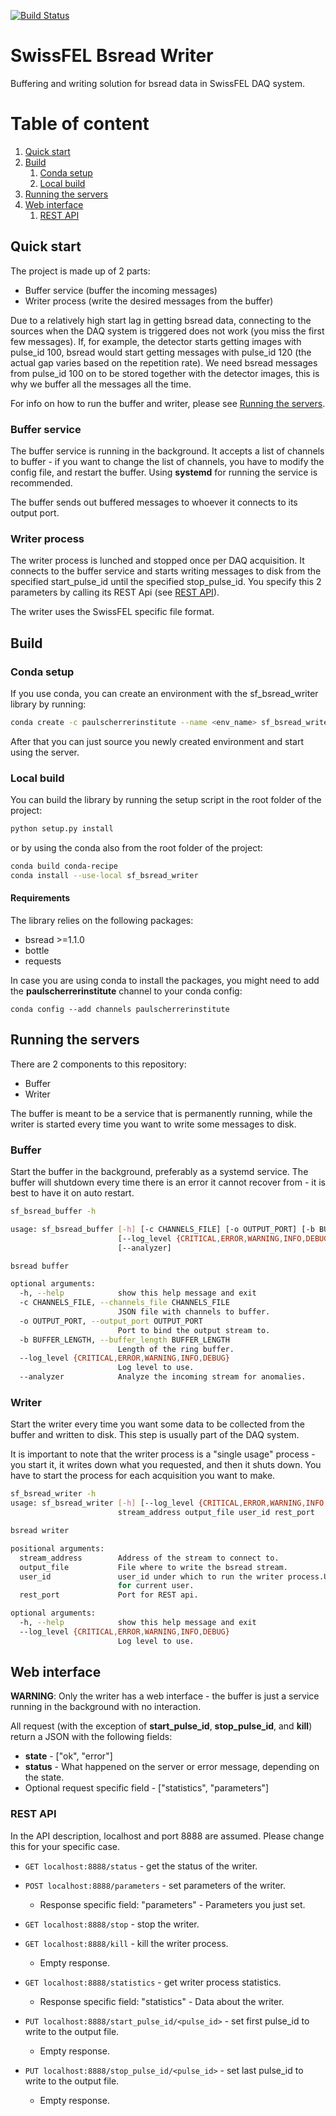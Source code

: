 [![Build Status](https://travis-ci.org/paulscherrerinstitute/sf_bsread_writer.svg?branch=master)](https://travis-ci.org/paulscherrerinstitute/sf_bsread_writer/)

# SwissFEL Bsread Writer
Buffering and writing solution for bsread data in SwissFEL DAQ system.

# Table of content
1. [Quick start](#quick_start)
2. [Build](#build)
    1. [Conda setup](#conda_setup)
    2. [Local build](#local_build)
3. [Running the servers](#running_the_servers)
4. [Web interface](#web_interface)
    1. [REST API](#rest_api)

<a id="quick_start"></a>
## Quick start

The project is made up of 2 parts:

- Buffer service (buffer the incoming messages)
- Writer process (write the desired messages from the buffer)

Due to a relatively high start lag in getting bsread data, connecting to the sources when the DAQ system is triggered 
does not work (you miss the first few messages). If, for example, the detector starts getting images with pulse_id 100,
bsread would start getting messages with pulse_id 120 (the actual gap varies based on the repetition rate). 
We need bsread messages from pulse_id 100 on to be stored together with the detector images, 
this is why we buffer all the messages all the time.

For info on how to run the buffer and writer, please see [Running the servers](#running_the_servers).

### Buffer service
The buffer service is running in the background. It accepts a list of channels to buffer - if you want to change the 
list of channels, you have to modify the config file, and restart the buffer. Using **systemd** for running the 
service is recommended.

The buffer sends out buffered messages to whoever it connects to its output port.

### Writer process
The writer process is lunched and stopped once per DAQ acquisition. It connects to the buffer service and starts 
writing messages to disk from the specified start_pulse_id until the specified stop_pulse_id.
You specify this 2 parameters by calling its REST Api (see [REST API](#rest_api)).

The writer uses the SwissFEL specific file format.

<a id="build"></a>
## Build

<a id="conda_setup"></a>
### Conda setup
If you use conda, you can create an environment with the sf_bsread_writer library by running:

```bash
conda create -c paulscherrerinstitute --name <env_name> sf_bsread_writer
```

After that you can just source you newly created environment and start using the server.

<a id="local_build"></a>
### Local build
You can build the library by running the setup script in the root folder of the project:

```bash
python setup.py install
```

or by using the conda also from the root folder of the project:

```bash
conda build conda-recipe
conda install --use-local sf_bsread_writer
```

#### Requirements
The library relies on the following packages:

- bsread >=1.1.0
- bottle
- requests

In case you are using conda to install the packages, you might need to add the **paulscherrerinstitute** channel to
your conda config:

```
conda config --add channels paulscherrerinstitute
```

<a id="running_the_servers"></a>
## Running the servers
There are 2 components to this repository:

- Buffer
- Writer

The buffer is meant to be a service that is permanently running, while the writer is started every time you want to 
write some messages to disk.

### Buffer

Start the buffer in the background, preferably as a systemd service. The buffer will shutdown every time there is an 
error it cannot recover from - it is best to have it on auto restart.

```bash
sf_bsread_buffer -h

usage: sf_bsread_buffer [-h] [-c CHANNELS_FILE] [-o OUTPUT_PORT] [-b BUFFER_LENGTH]
                        [--log_level {CRITICAL,ERROR,WARNING,INFO,DEBUG}]
                        [--analyzer]

bsread buffer

optional arguments:
  -h, --help            show this help message and exit
  -c CHANNELS_FILE, --channels_file CHANNELS_FILE
                        JSON file with channels to buffer.
  -o OUTPUT_PORT, --output_port OUTPUT_PORT
                        Port to bind the output stream to.
  -b BUFFER_LENGTH, --buffer_length BUFFER_LENGTH
                        Length of the ring buffer.
  --log_level {CRITICAL,ERROR,WARNING,INFO,DEBUG}
                        Log level to use.
  --analyzer            Analyze the incoming stream for anomalies.
```

### Writer

Start the writer every time you want some data to be collected from the buffer and written to disk. This step is 
usually part of the DAQ system.

It is important to note that the writer process is a "single usage" process - you start it, it writes down what you 
requested, and then it shuts down. You have to start the process for each acquisition you want to make.

```bash
sf_bsread_writer -h
usage: sf_bsread_writer [-h] [--log_level {CRITICAL,ERROR,WARNING,INFO,DEBUG}]
                        stream_address output_file user_id rest_port

bsread writer

positional arguments:
  stream_address        Address of the stream to connect to.
  output_file           File where to write the bsread stream.
  user_id               user_id under which to run the writer process.Use -1
                        for current user.
  rest_port             Port for REST api.

optional arguments:
  -h, --help            show this help message and exit
  --log_level {CRITICAL,ERROR,WARNING,INFO,DEBUG}
                        Log level to use.
```

<a id="web_interface"></a>
## Web interface

**WARNING**: Only the writer has a web interface - the buffer is just a service 
running in the background with no interaction.

All request (with the exception of **start\_pulse\_id**, **stop\_pulse\_id**, and **kill**) return a JSON 
with the following fields:
- **state** - \["ok", "error"\]
- **status** - What happened on the server or error message, depending on the state.
- Optional request specific field - \["statistics", "parameters"]

<a id="rest_api"></a>
### REST API
In the API description, localhost and port 8888 are assumed. Please change this for your specific case.

* `GET localhost:8888/status` - get the status of the writer.

* `POST localhost:8888/parameters` - set parameters of the writer.
    - Response specific field: "parameters" - Parameters you just set.  

* `GET localhost:8888/stop` - stop the writer.

* `GET localhost:8888/kill` - kill the writer process.
    - Empty response.

* `GET localhost:8888/statistics` - get writer process statistics.
    - Response specific field: "statistics" - Data about the writer.

* `PUT localhost:8888/start_pulse_id/<pulse_id>` - set first pulse_id to write to the output file.
    - Empty response.

* `PUT localhost:8888/stop_pulse_id/<pulse_id>` - set last pulse_id to write to the output file.
    - Empty response.